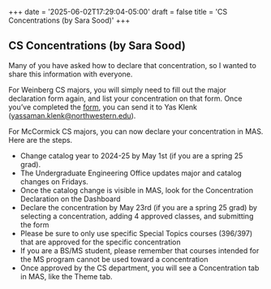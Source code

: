 +++
date = '2025-06-02T17:29:04-05:00'
draft = false
title = 'CS Concentrations (by Sara Sood)'
+++
## CS Concentrations (by Sara Sood)
Many of you have asked how to declare that concentration, so I wanted to share this information with everyone. 

For Weinberg CS majors, you will simply need to fill out the major declaration form again, and list your concentration on that form. Once you’ve completed the [form](https://weinberg.northwestern.edu/undergraduate/major-minor/choosing-declaring.html), you can send it to Yas Klenk (yassaman.klenk@northwestern.edu). 

For McCormick CS majors, you can now declare your concentration in MAS. Here are the steps.

- Change catalog year to 2024-25 by May 1st (if you are a spring 25 grad).
- The Undergraduate Engineering Office updates major and catalog changes on Fridays.
- Once the catalog change is visible in MAS, look for the Concentration Declaration on the Dashboard
- Declare the concentration by May 23rd (if you are a spring 25 grad) by selecting a concentration, adding 4 approved classes, and submitting the form
- Please be sure to only use specific Special Topics courses (396/397) that are approved for the specific concentration
- If you are a BS/MS student, please remember that courses intended for the MS program cannot be used toward a concentration  
- Once approved by the CS department, you will see a Concentration tab in MAS, like the Theme tab.